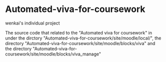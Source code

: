# Automated-viva-for-coursework
wenkai's individual project 

The source code that related to the "Automated viva for coursework" in under the dirctory "Automated-viva-for-coursework/site/moodle/local/", the directory "Automated-viva-for-coursework/site/moodle/blocks/viva" and the directory "Automated-viva-for-coursework/site/moodle/blocks/viva_manage"
